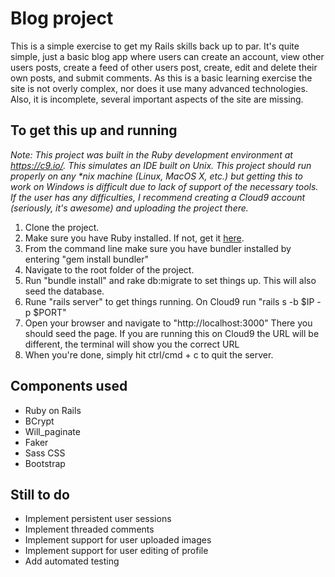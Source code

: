 Blog project
============

This is a simple exercise to get my Rails skills back up to par.  It's quite simple, 
just a basic blog app where users can create an account, view other users posts, 
create a feed of other users post, create, edit and delete their own posts, and 
submit comments.  As this is a basic learning exercise the site is not overly complex,
nor does it use many advanced technologies.  Also, it is incomplete, several important
aspects of the site are missing.

To get this up and running
--------------------------
_Note: This project was built in the Ruby development environment at https://c9.io/.
This simulates an IDE built on Unix.  This project should run properly on any *nix
machine (Linux, MacOS X, etc.) but getting this to work on Windows is difficult due 
to lack of support of the necessary tools.  If the user has any difficulties, I
recommend creating a Cloud9 account (seriously, it's awesome) and uploading the 
project there._

1. Clone the project.  
2. Make sure you have Ruby installed.  If not, get it [here](https://www.ruby-lang.org/en/downloads/). 
3. From the command line make sure you have bundler installed by entering "gem install bundler"
4. Navigate to the root folder of the project.
5. Run "bundle install" and rake db:migrate to set things up.  This will also seed
the database.
6. Rune "rails server" to get things running.  On Cloud9 run "rails s -b $IP -p $PORT"
7. Open your browser and navigate to "http://localhost:3000"  There you should seed
the page.  If you are running this on Cloud9 the URL will be different, the terminal
will show you the correct URL
8. When you're done, simply hit ctrl/cmd + c to quit the server.

Components used
---------------
* Ruby on Rails
* BCrypt
* Will_paginate
* Faker
* Sass CSS
* Bootstrap

Still to do
-----------
* Implement persistent user sessions
* Implement threaded comments
* Implement support for user uploaded images
* Implement support for user editing of profile
* Add automated testing